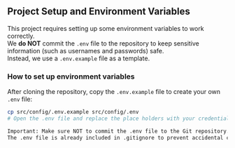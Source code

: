 ## Project Setup and Environment Variables

This project requires setting up some environment variables to work correctly.  
We **do NOT** commit the `.env` file to the repository to keep sensitive information (such as usernames and passwords) safe.  
Instead, we use a `.env.example` file as a template.

### How to set up environment variables

After cloning the repository, copy the `.env.example` file to create your own `.env` file:

```bash
cp src/config/.env.example src/config/.env
# Open the .env file and replace the place holders with your credentials

Important: Make sure NOT to commit the .env file to the Git repository.
The .env file is already included in .gitignore to prevent accidental commits..


